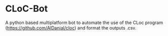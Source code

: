 # CLoC-Bot
 A python based multiplatform bot to automate the use of the CLoc program (https://github.com/AlDanial/cloc) and format the outputs .csv. 
